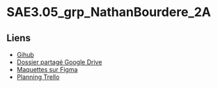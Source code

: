 # SAE3.05_grp_NathanBourdere_2A

## Liens
- [Gihub](https://github.com/NathanBourdere/SAE3.05_grp_NathanBourdere_2A)
- [Dossier partagé Google Drive](https://drive.google.com/drive/folders/1n3ntdANdTEU4EXUBkdOFUPeqhCDqvSGY?usp=sharing)
- [Maquettes sur Figma](https://www.figma.com/file/SUqIfLxmZ9u9swPvfmOOb6/Untitled?node-id=0%3A1)
- [Planning Trello](https://trello.com/invite/saes305/ATTI4c2f89044ce7c7d1f58ca0dca85d3adaB77ECDE7)